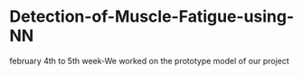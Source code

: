 # Detection-of-Muscle-Fatigue-using-NN
february 4th to 5th week-We worked on the prototype model of our project 
